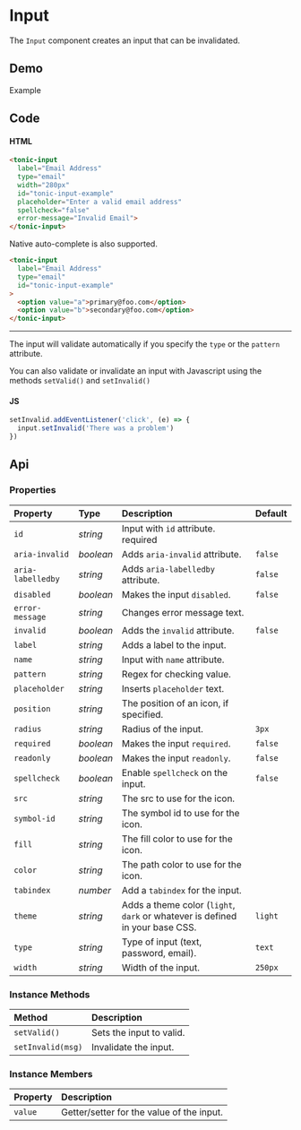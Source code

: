 # Input

The `Input` component creates an input that can be invalidated.

## Demo

<div class="example">
  <div class="header">Example</div>
  <div class="content">
    <tonic-input
      label="Email Address"
      type="email"
      width="280px"
      id="tonic-input-example"
      placeholder="Enter a valid email address"
      spellcheck="false"
      error-message="Invalid Email">
    </tonic-input>
    <span id="tonic-input-state"><span>
  </div>
</div>

## Code

#### HTML

```html
<tonic-input
  label="Email Address"
  type="email"
  width="280px"
  id="tonic-input-example"
  placeholder="Enter a valid email address"
  spellcheck="false"
  error-message="Invalid Email">
</tonic-input>
```

Native auto-complete is also supported.

```html
<tonic-input
  label="Email Address"
  type="email"
  id="tonic-input-example"
>
  <option value="a">primary@foo.com</option>
  <option value="b">secondary@foo.com</option>
</tonic-input>
```

---

The input will validate automatically if you specify the `type` or the `pattern` attribute.

You can also validate or invalidate an input with Javascript using the methods `setValid()` and `setInvalid()`

#### JS
```js
setInvalid.addEventListener('click', (e) => {
  input.setInvalid('There was a problem')
})
```

## Api

### Properties

| Property | Type | Description | Default |
| :--- | :--- | :--- | :--- |
| `id` | *string* | Input with `id` attribute. <span class="req">required</span> | |
| `aria-invalid` | *boolean* | Adds `aria-invalid` attribute. | `false` |
| `aria-labelledby` | *string* | Adds `aria-labelledby` attribute. | `false` |
| `disabled` | *boolean* | Makes the input `disabled`. | `false` |
| `error-message` | *string* | Changes error message text. | |
| `invalid` | *boolean* | Adds the `invalid` attribute. | `false` |
| `label` | *string* | Adds a label to the input. | |
| `name` | *string* | Input with `name` attribute. | |
| `pattern` | *string* | Regex for checking value. | |
| `placeholder` | *string* | Inserts `placeholder` text. | |
| `position` | *string* | The position of an icon, if specified. | |
| `radius` | *string* | Radius of the input. | `3px` |
| `required` | *boolean* | Makes the input `required`. | `false` |
| `readonly` | *boolean* | Makes the input `readonly`. | `false` |
| `spellcheck` | *boolean* | Enable `spellcheck` on the input. | `false` |
| `src` | *string* | The src to use for the icon. | |
| `symbol-id` | *string* | The symbol id to use for the icon. | |
| `fill` | *string* | The fill color to use for the icon. | |
| `color` | *string* | The path color to use for the icon. | |
| `tabindex` | *number* | Add a `tabindex` for the input. | |
| `theme` | *string* | Adds a theme color (`light`, `dark` or whatever is defined in your base CSS. | `light` |
| `type` | *string* | Type of input (text, password, email). | `text` |
| `width` | *string* | Width of the input. | `250px` |

### Instance Methods

| Method | Description |
| :--- | :--- |
| `setValid()` | Sets the input to valid. |
| `setInvalid(msg)` | Invalidate the input. |

### Instance Members

| Property | Description |
| :--- | :--- |
| `value` | Getter/setter for the value of the input. |
